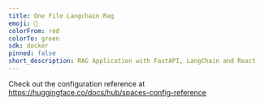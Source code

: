 ```yaml
---
title: One File Langchain Rag
emoji: 🐠
colorFrom: red
colorTo: green
sdk: docker
pinned: false
short_description: RAG Application with FastAPI, LangChain and React
---
```


Check out the configuration reference at https://huggingface.co/docs/hub/spaces-config-reference
